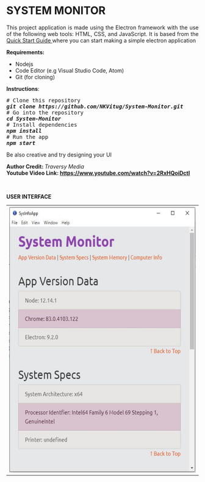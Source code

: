 <h1><strong>SYSTEM MONITOR&nbsp; </strong></h1>
<p style="text-align: justify;">This project application is made using the Electron framework with the use of the following web tools: HTML, CSS, and JavaScript. It is based from the <a href="https://www.electronjs.org/docs/tutorial/quick-start"> Quick Start Guide </a> where you can start making a simple electron application&nbsp;</p>
<p style="text-align: justify;"><strong>Requirements:</strong></p>
<ul>
  <li style="text-align: justify;">Nodejs</li>
  <li style="text-align: justify;">Code Editor (e.g Visual Studio Code, Atom)</li>
   <li style="text-align: justify;">Git (for cloning)</li>
</ul>
<p style="text-align: justify;"><strong>Instructions</strong>:</p>
<pre><span class="pl-c"># Clone this repository</span>
<strong><em>git clone https://github.com/NKVitug/System-Monitor.git</em>
</strong><span class="pl-c"># Go into the repository</span>
<strong><em><span class="pl-c1">cd</span> System-Monitor</em>
</strong><span class="pl-c"># Install dependencies</span>
<strong><em>npm install</em>
</strong><span class="pl-c"># Run the app</span>
<strong><em>npm start</em></strong></pre>
<p>Be also creative and try designing your UI</p>
<p><strong>Author Credit:&nbsp;</strong><em>Traversy Media<br /></em><strong>Youtube Video Link: <a href="https://www.youtube.com/watch?v=mr9Mtm_TRpw">https://www.youtube.com/watch?v=2RxHQoiDctI</a></strong></p>
<p>&nbsp;</p>
<p><strong>USER INTERFACE</strong></p>
<table style="border-collapse: collapse; width: 100%;" border="0">
  <tbody>
    <tr>
      <td style="width: 50%;"><img src="https://github.com/NKVitug/System-Monitor/blob/master/System-Monitor-1.JPG?raw=true" alt="System-Monitor" width="500" height="700"></td>
      </td>
    </tr>
  </tbody>
</table>

